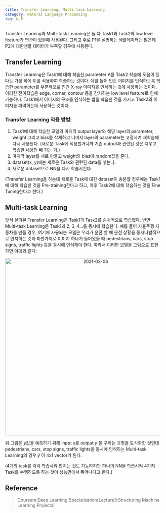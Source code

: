 ```yaml
---
title: Transfer Learning, Multi-task Learning
category: Natural Language Processing
tag: NLP
---
```


Transfer Learning과 Multi-task Learning은 둘 다 Task1과 Task2의 low level feature가 연관이 있을때 사용된다. 그리고 주로 P1을 설명하는 샘플데이터는 많은데 P2에 대한샘플 데이터가 부족할 경우에 사용된다.


## Transfer Learning

Transfer Learning은 Task1에 대해 학습한 parameter A를 Task2 학습에 도움이 된다는 가정 하에 이를 적용하여 학습하는 것이다. 예를 들어 인간 이미지를 인식하도록 학습한 parameter를 부분적으로 인간 X-ray 이미지를 인식하는 것에 사용하는 것이다. 이러한 전이학습은 edge, corner, contour 등을 감지하는 low level feature로 인해 가능하다. Task1에서 이미지의 구조를 인식하는 법을 학습한 것을 가지고 Task2의 이미지를 파악하는데 사용하는 것이다.

### Transfer Learning 적용 방법: 


1. Task1에 대해 학습한 모델의 마지막 output layer와 해당 layer의 parameter, weight 그리고 bias를 삭제하고 나머지 layer의 parameter는 고정시켜 재학습에 다시 사용한다. (새로운 Task에 적용할거니까 기존 output과 관련된 것은 지우고 학습한 내용만 빼 가는 거.)  
2. 마지막 layer를 새로 만들고 weight와 bias에 random값을 준다.
3. dataset(x, y)에는 새로운 Task와 관련된 data를 넣는다.
4. 새로운 dataset으로 NN을 다시 학습시킨다.

(Transfer Learning을 하는데 새로운 Task에 대한 dataset이 충분할 경우에는 Task1에 대해 학습한 것을 Pre-training한다고 하고, 이후 Task2에 대해 학습하는 것을 Fine Tuning한다고 한다.)

## Multi-task Learning

앞서 살펴본 Transfer Learning은 Task1과 Task2를 순차적으로 학습했다. 반면 Multi-task Learning은 Task1과 2, 3, 4…를 동시에 학습한다. 예를 들어 자율주행 자동차를 만들 경우, 여기에 사용되는 모델은 우리가 운전 할 때 운전 상황을 동시다발적으로 인지하는 것과 마찬가지로 이미지 하나가 들어왔을 때 pedestrians, cars, stop signs, traffic lights 등을 동시에 인식해야 한다. 따라서 이러한 모델을 그림으로 표현하면 아래와 같다:

<center><img width="571" alt="2021-03-06" src="https://user-images.githubusercontent.com/53667002/110192326-aa16f400-7e70-11eb-99c9-1d8cf13f07ff.png"></center>

위 그림은 $y$값을 예측하기 위해 input $x$로 output $y$ ̂을 구하는 과정을 도식화한 것인데 pedestrians, cars, stop signs, traffic lights을 동시에 인식하는 Multi-task Learning의 경우 $\hat{y}$ ̂이 4x1 vector가 된다.


(4개의 task를 각각 학습시켜 합치는 것도 가능하지만 하나의 NN을 학습시켜 4가지 Task를 수행하도록 하는 것이 성능면에서 뛰어나다고 한다.)


## Reference

> Coursera:Deep Learning Specialization(Lecture3:Structuring Machine Learning Projects)

